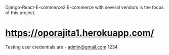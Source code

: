 Django-React-E-commerce2
E-commerce with several vendors is the focus of this project.

# https://oporajita1.herokuapp.com/
Testing user credentials are -
admin@gmail.com 
1234
